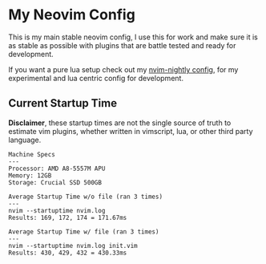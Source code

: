# My Neovim Config

This is my main stable neovim config, I use this for work and make sure it is as stable as possible with plugins that
are battle tested and ready for development.

If you want a pure lua setup check out my [nvim-nightly config][nightly], for my experimental and lua centric config for
development.

## Current Startup Time

__Disclaimer__, these startup times are not the single source of truth to estimate vim plugins, whether written in
vimscript, lua, or other third party language.

```
Machine Specs
---
Processor: AMD A8-5557M APU
Memory: 12GB
Storage: Crucial SSD 500GB

Average Startup Time w/o file (ran 3 times)
---
nvim --startuptime nvim.log
Results: 169, 172, 174 = 171.67ms

Average Startup Time w/ file (ran 3 times)
---
nvim --startuptime nvim.log init.vim
Results: 430, 429, 432 = 430.33ms
```

[nightly]: https://github.com/creativenull/dotfiles/tree/main/.config/nvim-nightly
